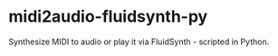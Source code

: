 # midi2audio-fluidsynth-py
Synthesize MIDI to audio or play it via FluidSynth - scripted in Python.
